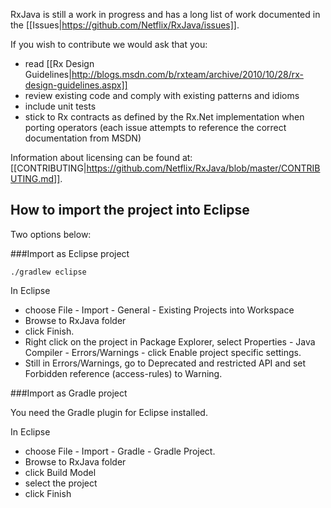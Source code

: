RxJava is still a work in progress and has a long list of work documented in the [[Issues|https://github.com/Netflix/RxJava/issues]].


If you wish to contribute we would ask that you:
- read [[Rx Design Guidelines|http://blogs.msdn.com/b/rxteam/archive/2010/10/28/rx-design-guidelines.aspx]]
- review existing code and comply with existing patterns and idioms
- include unit tests
- stick to Rx contracts as defined by the Rx.Net implementation when porting operators (each issue attempts to reference the correct documentation from MSDN)

Information about licensing can be found at: [[CONTRIBUTING|https://github.com/Netflix/RxJava/blob/master/CONTRIBUTING.md]].

## How to import the project into Eclipse
Two options below:

###Import as Eclipse project 

    ./gradlew eclipse

In Eclipse 
* choose File - Import - General - Existing Projects into Workspace
* Browse to RxJava folder
* click Finish.
* Right click on the project in Package Explorer, select Properties - Java Compiler - Errors/Warnings - click Enable project specific settings.
* Still in Errors/Warnings, go to Deprecated and restricted API and set Forbidden reference (access-rules) to Warning.

###Import as Gradle project

You need the Gradle plugin for Eclipse installed.

In Eclipse 
* choose File - Import - Gradle - Gradle Project. 
* Browse to RxJava folder
* click Build Model
* select the project
* click Finish






